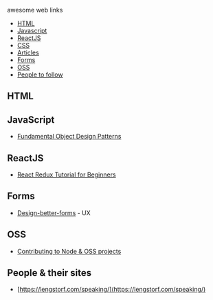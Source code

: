awesome web links
* [HTML](#html)
* [Javascript](#javascript)
* [ReactJS](#ReactJs)
* [CSS](#css)
* [Articles](#aricles)
* [Forms](#forms)
* [OSS](#OSS)
* [People to follow](#people)

## HTML

## JavaScript
  * [Fundamental Object Design Patterns](https://medium.com/launch-school/javascript-weekly-fundamental-object-design-patterns-31453f68427f)

## ReactJS
* [React Redux Tutorial for Beginners](https://www.valentinog.com/blog/react-redux-tutorial-beginners/)
## Forms
* [Design-better-forms](https://uxdesign.cc/design-better-forms-96fadca0f49c)  - UX


## OSS
* [Contributing to Node & OSS projects](https://medium.freecodecamp.org/contributing-to-open-source-is-not-hard-here-is-my-journey-to-contributing-to-nodejs-d10760e31194)


## People & their sites
* [https://lengstorf.com/speaking/](https://lengstorf.com/speaking/)
